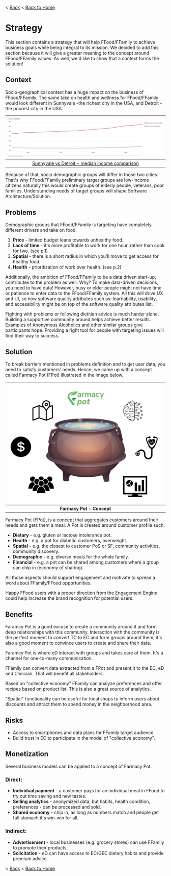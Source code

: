 < [Back](README.md) < [Back to Home](../README.md#solution-structure)

# Strategy

This section contains a strategy that will help FFood/FFamily to achieve business goals while being integral to its mission. We decided to add this section because it will give a greater meaning to the concept around FFood/FFamily values. As well, we'd like to show that a context forms the solution!

## Context

Socio-geographical context has a huge impact on the business of FFood/FFamily. The same take on health and wellness for FFood/FFamily would look different in Sunnyvale -the richest city in the USA, and Detroit -the poorest city in the USA.

| ![image](../docs/img/sunnyvale_vs_detroit.png) |
|:--:|
| [Sunnyvale vs Detroit - median income comparison](https://datacommons.org/tools/timeline#place=geoId%2F2622000%2CgeoId%2F0677000&statsVar=Median_Income_Person) |


Because of that, socio demographic groups will differ in those two cities. That's why FFood/FFamily preliminary target groups are low-income citizens naturally this would create groups of elderly people, veterans, poor families. Understanding needs of target groups will shape Software Architecture/Solution.

## Problems

Demographic groups that FFood/FFamily is targeting have completely different drivers and take on food.

1. **Price** - limited budget leans towards unhealthy food.
1. **Lack of time** - it's more profitable to work for one hour, rather than cook for two. (see p.1)
1. **Spatial** - there is a short radius in which you'll move to get access for healthy food.
1. **Health** - prioritization of work over health. (see p.2)

Additionally, the ambition of FFood/FFamily to be a data driven start-up, contributes to the problem as well. Why? To make data-driven decisions, you need to have data! However, busy or elder people might not have time or patience to enter data to the FFood/FFamily system. All this will drive UX and UI, so now software quality attributes such as: learnability, usability, and accessibility might be on top of the software quality attributes list.

Fighting with problems or following dietitian advice is much harder alone. Building a supportive community around helps achieve better results. Examples of Anonymous Alcoholics and other similar groups give participants hope.  Providing a right tool for people with targeting issues will find their way to success.

## Solution

To break barriers mentioned in problems definition and to get user data, you need to satisfy customers' needs. Hence, we came up with a concept called Farmacy Pot (FPot) illustrated in the image below.

<div align="center">

  | <img src="../docs/img/farmacy_pot.png" width="600"> |
  | :---: |
  | **Farmacy Pot - Concept** |

</div>

Farmacy Pot (FPot), is a concept that aggregates customers around their needs and gets them a meal. A Pot is created around customer profile such:

- **Dietary** - e.g. gluten or lactose intolerance pot.
- **Health** - e.g. a pot for diabetic customers, overweight.
- **Spatial** - e.g. the closest to customer PoS or SF, community activities, community discovery.
- **Demographic** - e.g. diverse meals for the whole family.
- **Financial** - e.g. a pot can be shared among customers where a group can chip in (economy of sharing).

All those aspects should support engagement and motivate to spread a word about FFamily/FFood opportunities.

Happy FFood users with a proper direction from the Engagement Engine could help increase the brand recognition for potential users.

## Benefits

Faramcy Pot is a good excuse to create a community around it and form deep relationships with this community. Interaction with the community is the perfect moment to convert TC to EC and form groups around them, it's also a good moment to convince users to create and share their data.

Faramcy Pot is where eD interact with groups and takes care of them. It's a channel for one-to-many communication.

FFamily can convert data extracted from a FPot and present it to the EC, eD and Clinician. That will benefit all stakeholders.

Based on "collective economy" FFamily can analyze preferences and offer recipes based on product list. This is also a great source of analytics.

"Spatial" functionality can be useful for local shops to inform users about discounts and attract them to spend money in the neighborhood area.

## Risks

- Access to smartphones and data plans for FFamily target audience.
- Build trust in EC to participate in the model of "collective economy".

## Monetization

Several business models can be applied to a concept of Farmacy Pot.

### Direct:

- **Individual payment** - a customer pays for an individual meal in FFood to try out time saving and new tastes.
- **Selling analytics** - anonymized data, but habits, health condition, preferences - can be processed and sold.
- **Shared economy** - chip in, as long as numbers match and people get full stomach it's win-win for all.

### Indirect:

- **Advertisement** - local businesses (e.g. grocery stores) can use FFamily to promote their products.
- **Solicitation**  - eD can have access to EC/GEC dietary habits and provide premium advice.

< [Back](README.md) < [Back to Home](../README.md#solution-structure)
